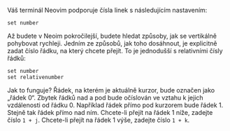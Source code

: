 

Váš terminál Neovim podporuje čísla linek s následujícím nastavením:
````
set number
````
Až budete v Neoim pokročilejší, budete hledat způsoby, jak se vertikálně pohybovat rychleji. Jedním ze způsobů, jak toho dosáhnout, je explicitně zadat číslo řádku, na který chcete přejít. To je jednodušší s relativními čísly řádků:
````
set number
set relativenumber
````
Jak to funguje? Řádek, na kterém je aktuálně kurzor, bude označen jako „řádek 0“. Zbytek řádků nad a pod bude očíslován ve vztahu k jejich vzdálenosti od řádku 0. Například řádek přímo pod kurzorem bude řádek 1. Stejně tak řádek přímo nad ním. Chcete-li přejít na řádek 1 níže, zadejte číslo ``1 + j``. Chcete-li přejít na řádek 1 výše, zadejte číslo ``1 + k``. 
